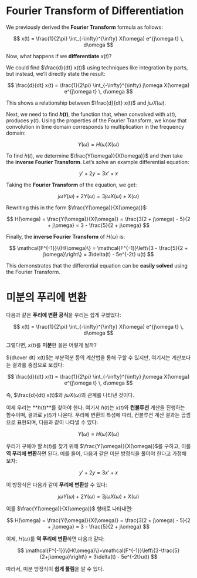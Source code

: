 # Fourier Transform of Differentiation

We previously derived the **Fourier Transform** formula as follows:

$$
x(t) = \frac{1}{2\pi} \int_{-\infty}^{\infty} X(\omega) e^{j\omega t} \, d\omega
$$

Now, what happens if we **differentiate** $x(t)$?

We could find $\frac{d}{dt} x(t)$ using techniques like integration by parts, but instead, we’ll directly state the result:

$$
\frac{d}{dt} x(t) = \frac{1}{2\pi} \int_{-\infty}^{\infty} j\omega X(\omega) e^{j\omega t} \, d\omega
$$

This shows a relationship between $\frac{d}{dt} x(t)$ and $j\omega X(\omega)$.

Next, we need to find **$h(t)$**, the function that, when convolved with $x(t)$, produces $y(t)$. Using the properties of the Fourier Transform, we know that convolution in time domain corresponds to multiplication in the frequency domain:

$$
Y(\omega) = H(\omega) X(\omega)
$$

To find $h(t)$, we determine $\frac{Y(\omega)}{X(\omega)}$ and then take the **inverse Fourier Transform**. Let’s solve an example differential equation:

$$
y' + 2y = 3x' + x
$$

Taking the **Fourier Transform** of the equation, we get:

$$
j\omega Y(\omega) + 2Y(\omega) = 3j\omega X(\omega) + X(\omega)
$$

Rewriting this in the form $\frac{Y(\omega)}{X(\omega)}$:

$$
H(\omega) = \frac{Y(\omega)}{X(\omega)} = \frac{3(2 + j\omega) - 5}{2 + j\omega} = 3 - \frac{5}{2 + j\omega}
$$

Finally, the **inverse Fourier Transform** of $H(\omega)$ is:

$$
\mathcal{F^{-1}}\{H(\omega)\} = \mathcal{F^{-1}}\left\{3 - \frac{5}{2 + j\omega}\right\} = 3\delta(t) - 5e^{-2t} u(t)
$$

This demonstrates that the differential equation can be **easily solved** using the Fourier Transform.


# 미분의 푸리에 변환

다음과 같은 **푸리에 변환 공식**을 우리는 쉽게 구했었다:

$$
x(t) = \frac{1}{2\pi} \int_{-\infty}^{\infty} X(\omega) e^{j\omega t} \, d\omega
$$

그렇다면, $x(t)$를 **미분**한 꼴은 어떻게 될까?

${d\over dt} x(t)$는 부분적분 등의 계산법을 통해 구할 수 있지만, 여기서는 계산보다는 결과를 중점으로 보겠다:

$$
\frac{d}{dt} x(t) = \frac{1}{2\pi} \int_{-\infty}^{\infty} j\omega X(\omega) e^{j\omega t} \, d\omega
$$

즉, $\frac{d}{dt} x(t)$와 $j\omega X(\omega)$의 관계를 나타낸 것이다.

이제 우리는 **$h(t)$**를 찾아야 한다. 여기서 $h(t)$는 $x(t)$와 **컨볼루션** 계산을 진행하는 함수이며, 결과로 $y(t)$가 나온다. 푸리에 변환의 특성에 따라, 컨볼루션 계산 결과는 곱셈으로 표현되며, 다음과 같이 나타낼 수 있다:

$$
Y(\omega) = H(\omega) X(\omega)
$$

우리가 구해야 할 $h(t)$를 찾기 위해 $\frac{Y(\omega)}{X(\omega)}$를 구하고, 이를 **역 푸리에 변환**하면 된다. 예를 들어, 다음과 같은 미분 방정식을 풀어야 한다고 가정해보자:

$$
y' + 2y = 3x' + x
$$

이 방정식은 다음과 같이 **푸리에 변환**할 수 있다:

$$
j\omega Y(\omega) + 2Y(\omega) = 3j\omega X(\omega) + X(\omega)
$$

이를 $\frac{Y(\omega)}{X(\omega)}$ 형태로 나타내면:

$$
H(\omega) = \frac{Y(\omega)}{X(\omega)} = \frac{3(2 + j\omega) - 5}{2 + j\omega} = 3 - \frac{5}{2 + j\omega}
$$

이제, $H(\omega)$를 **역 푸리에 변환**하면 다음과 같다:

$$
\mathcal{F^{-1}}\{H(\omega)\}=\mathcal{F^{-1}}\left\{3-\frac{5}{2+j\omega}\right\} = 3\delta(t) - 5e^{-2t}u(t)
$$

따라서, 미분 방정식이 **쉽게 풀림**을 알 수 있다.


